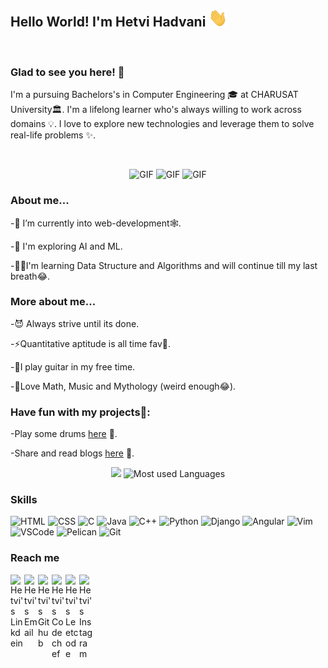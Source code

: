

## Hello World! I'm Hetvi Hadvani  <img src="https://raw.githubusercontent.com/ABSphreak/ABSphreak/master/gifs/Hi.gif" width="30px"></h2>
<br />




### Glad to see you here! 🤩 &nbsp;
I'm a pursuing Bachelors's in Computer Engineering 🎓 at CHARUSAT University🏛. I'm a lifelong learner who's always willing to work across domains 💡. I love to explore new technologies and leverage them to solve real-life problems ✨.

<br />


<p align = 'center'>
 <img height=250 src="https://media.giphy.com/media/BferOKonYOspm28AiB/giphy.gif" alt="GIF" /> 
 <img height=250 src="https://media.giphy.com/media/DyeaRFh450rTqd7yQB/giphy.gif" alt="GIF" /> 
 <img height=250 src="https://media.giphy.com/media/MYBqUqn7yEsBtAMgDI/giphy.gif" alt="GIF" />
</p>


### About me...
-🌱 I’m currently into web-development🕸.

-🤖 I'm exploring AI and ML.

-👩‍💻I'm learning Data Structure and Algorithms and will continue till my last breath😂.

### More about me...
-😈 Always strive until its done.

-⚡Quantitative aptitude is all time fav🤩.

-🎸I play guitar in my free time.

-🤠Love Math, Music and Mythology (weird enough😂).


### Have fun with my projects🤩:

-Play some drums [here](https://hetvi07.github.io/DrumKit/) 🥁.

-Share and read blogs [here](https://keep--blogging.herokuapp.com/) 📔.



<p align="center"><img width="50%" src="https://github-readme-stats.vercel.app/api?username=Hetvi07&show_icons=true&theme=radical" />
<img src="https://github-readme-stats.vercel.app/api/top-langs/?username=Hetvi07&layout=compact&theme=radical" alt="Most used Languages" width="42%" />
</p>


### Skills


![HTML](https://img.shields.io/badge/html%20-%23E34F26.svg?&style=for-the-badge&logo=html5&logoColor=white)
![CSS](https://img.shields.io/badge/css%20-%231572B6.svg?&style=for-the-badge&logo=css3&logoColor=white)
![C](https://img.shields.io/badge/C%20-%23E34F26.svg?&style=for-the-badge&logo=C&logoColor=white)
![Java](https://img.shields.io/badge/Java%20-%23E34F26.svg?&style=for-the-badge&logo=java&logoColor=white)
![C++](https://img.shields.io/badge/c++%20-%2300599C.svg?&style=for-the-badge&logo=c%2B%2B&ogoColor=white)
![Python](https://img.shields.io/badge/python%20-%23E34F26.svg?&style=for-the-badge&logo=python&ogoColor=white)
![Django](https://img.shields.io/badge/Django%20-%2300599C.svg?&style=for-the-badge&logo=django&ogoColor=white)
![Angular](https://img.shields.io/badge/Angular%20-%2300599C.svg?&style=for-the-badge&logo=django&ogoColor=white)
![Vim](https://img.shields.io/badge/-VIM-2B9348?style=for-the-badge&logo=vim)
![VSCode](https://img.shields.io/badge/-vscode-00a8e8?style=for-the-badge&logo=visual-studio-code)
![Pelican](https://img.shields.io/badge/-pelican-00a8e8?style=for-the-badge&logo=pelican&logoColor=white)
![Git](https://img.shields.io/badge/git%20-%23F05033.svg?&style=for-the-badge&logo=git&logoColor=white)

### Reach me


<a href="https://www.linkedin.com/in/hetvi07/">
  <img align="left" alt="Hetvi's Linkdein" width="22px" src="https://cdn.jsdelivr.net/npm/simple-icons@v3/icons/linkedin.svg" />
</a>
<a  href="mailto:hetvihadvani@gmail.com" target="blank">
  <img align="left" alt="Hetvi's Email" width="22px" src="https://cdn.jsdelivr.net/npm/simple-icons@v3/icons/gmail.svg" />
</a>
<a href="https://github.com/Hetvi07">
  <img align="left" alt="Hetvi's Github" width="22px" src="https://cdn.jsdelivr.net/npm/simple-icons@v3/icons/github.svg" />
</a>
<a href="https://www.codechef.com/users/hetvi07">
  <img align="left" alt="Hetvi's Codechef" width="22px" src="https://cdn.jsdelivr.net/npm/simple-icons@v3/icons/codechef.svg" />
</a>
<a href="https://leetcode.com/WTEF_hetvi/">
  <img align="left" alt="Hetvi's Leetcode" width="22px" src="https://cdn.jsdelivr.net/npm/simple-icons@v3/icons/leetcode.svg" />
</a>

<a href="https://www.instagram.com/hadvanihetvi/">
  <img align="left" alt="Hetvi's Instagram" width="22px" src="https://cdn.jsdelivr.net/npm/simple-icons@v3/icons/instagram.svg" />
</a>
</p>


